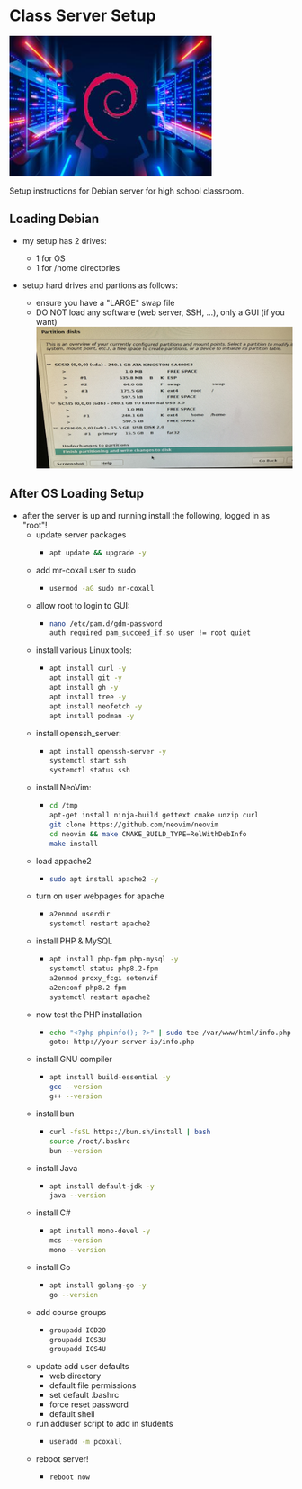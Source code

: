 # Class Server Setup

![Deban Server image](./images/debian%20_server.jpg)

Setup instructions for Debian server for high school classroom.

## Loading Debian

- my setup has 2 drives:
  - 1 for OS
  - 1 for /home directories

- setup hard drives and partions as follows:
  - ensure you have a "LARGE" swap file
  - DO NOT load any software (web server, SSH, ...), only a GUI (if you want)
![Debian Server Partition setup](./images/Debian_drive_partion_setup.jpg)

## After OS Loading Setup

- after the server is up and running install the following, logged in as "root"!
  - update server packages
    - ```sh
      apt update && upgrade -y
      ```
  - add mr-coxall user to sudo
    - ```sh
      usermod -aG sudo mr-coxall
      ```
  - allow root to login to GUI:
    - ```sh
      nano /etc/pam.d/gdm-password
      auth required pam_succeed_if.so user != root quiet
      ```
  - install various Linux tools:
    - ```sh
      apt install curl -y
      apt install git -y
      apt install gh -y
      apt install tree -y
      apt install neofetch -y
      apt install podman -y
      ```
  - install openssh_server:
    - ```sh
      apt install openssh-server -y
      systemctl start ssh
      systemctl status ssh
      ```
  - install NeoVim:
    - ```sh
      cd /tmp
      apt-get install ninja-build gettext cmake unzip curl
      git clone https://github.com/neovim/neovim
      cd neovim && make CMAKE_BUILD_TYPE=RelWithDebInfo
      make install
      ```
  - load appache2
    - ```sh
      sudo apt install apache2 -y
      ```
  - turn on user webpages for apache
    - ```sh
      a2enmod userdir
      systemctl restart apache2
      ```
  - install PHP & MySQL
    - ```sh
      apt install php-fpm php-mysql -y
      systemctl status php8.2-fpm
      a2enmod proxy_fcgi setenvif
      a2enconf php8.2-fpm
      systemctl restart apache2
      ```
  - now test the PHP installation
    - ```sh
      echo "<?php phpinfo(); ?>" | sudo tee /var/www/html/info.php
      goto: http://your-server-ip/info.php
      ```
  - install GNU compiler
    - ```sh
      apt install build-essential -y
      gcc --version
      g++ --version
      ```
  - install bun
    - ```sh
      curl -fsSL https://bun.sh/install | bash
      source /root/.bashrc
      bun --version
      ```
  - install Java
    - ```sh
      apt install default-jdk -y
      java --version
      ```
  - install C#
    - ```sh
      apt install mono-devel -y
      mcs --version
      mono --version
      ```
  - install Go
    - ```sh
      apt install golang-go -y
      go --version
      ```
  - add course groups
    - ```sh
      groupadd ICD2O
      groupadd ICS3U
      groupadd ICS4U
      ```
  - update add user defaults
    - web directory
    - default file permissions
    - set default .bashrc
    - force reset password
    - default shell
  - run adduser script to add in students
    - ```sh
      useradd -m pcoxall
      ```
  - reboot server!
    - ```sh
      reboot now
      ```

